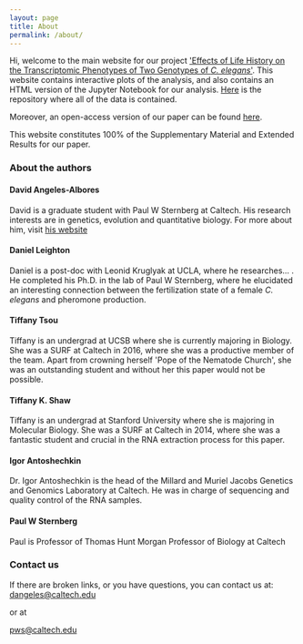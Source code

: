 ```yaml
---
layout: page
title: About
permalink: /about/
---
```


<!-- TODO: Add link to paper-->
<!-- TODO: Add link to repo -->
Hi, welcome to the main website for our project ['Effects of Life History on the Transcriptomic Phenotypes of Two Genotypes of *C. elegans*'](). This website contains interactive plots of the analysis, and also contains an HTML version of the Jupyter Notebook for our analysis. [Here](https://github.com/WormLabCaltech/Angeles_And_Leighton_2016) is the repository where all of the data is contained.

<!-- TODO: Add link to draft -->
Moreover, an open-access version of our paper can be found [here]().

This website constitutes 100% of the Supplementary Material and Extended Results for our paper.

### About the authors

#### David Angeles-Albores
David is a graduate student with Paul W Sternberg at Caltech. His research interests are in genetics, evolution and quantitative biology. For more about him, visit [his website](https://dangeles.github.io)

#### Daniel Leighton
Daniel is a post-doc with Leonid Kruglyak at UCLA, where he researches... . He completed his Ph.D. in the lab of Paul W Sternberg, where he elucidated an interesting connection between the fertilization state of a female *C. elegans* and pheromone production.

#### Tiffany Tsou
Tiffany is an undergrad at UCSB where she is currently majoring in Biology. She was a SURF at Caltech in 2016, where she was a productive member of the team. Apart from crowning herself 'Pope of the Nematode Church', she was an outstanding student and without her this paper would not be possible.

#### Tiffany K. Shaw
Tiffany is an undergrad at Stanford University where she is majoring in Molecular Biology. She was a SURF at Caltech in 2014, where she was a fantastic student and crucial in the RNA extraction process for this paper.

#### Igor Antoshechkin

Dr. Igor Antoshechkin is the head of the Millard and Muriel Jacobs Genetics and Genomics Laboratory at Caltech. He was in charge of sequencing and quality control of the RNA samples.

#### Paul W Sternberg
Paul is Professor of Thomas Hunt Morgan Professor of Biology at Caltech

### Contact us
If there are broken links, or you have questions, you can contact us at:
[dangeles@caltech.edu](mailto:dangeles@caltech.edu)

or at

[pws@caltech.edu](mailto:pws@caltech.edu)
